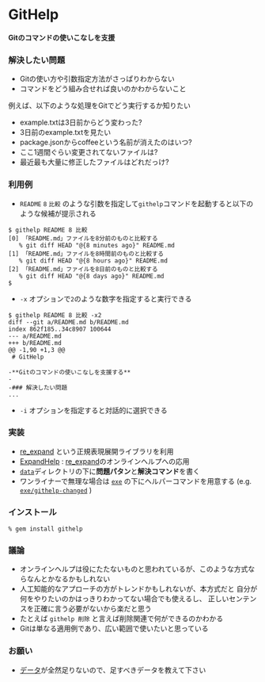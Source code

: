 # GitHelp

**Gitのコマンドの使いこなしを支援**

### 解決したい問題

* Gitの使い方や引数指定方法がさっぱりわからない
* コマンドをどう組み合せれば良いのかわからないこと

例えば、以下のような処理をGitでどう実行するか知りたい

* example.txtは3日前からどう変わった?
* 3日前のexample.txtを見たい
* package.jsonからcoffeeという名前が消えたのはいつ?
* ここ1週間ぐらい変更されてないファイルは?
* 最近最も大量に修正したファイルはどれだっけ?

### 利用例

* ```README``` ```8``` ```比較``` のような引数を指定して```githelp```コマンドを起動すると以下のような候補が提示される

```
$ githelp README 8 比較
[0] 「README.md」ファイルを8分前のものと比較する
   % git diff HEAD "@{8 minutes ago}" README.md
[1] 「README.md」ファイルを8時間前のものと比較する
   % git diff HEAD "@{8 hours ago}" README.md
[2] 「README.md」ファイルを8日前のものと比較する
   % git diff HEAD "@{8 days ago}" README.md
$
```

* ```-x``` オプションで```2```のような数字を指定すると実行できる


```
$ githelp README 8 比較 -x2
diff --git a/README.md b/README.md
index 862f185..34c8907 100644
--- a/README.md
+++ b/README.md
@@ -1,90 +1,3 @@
 # GitHelp
 
-**Gitのコマンドの使いこなしを支援する**
-
-### 解決したい問題
...
```

* ```-i``` オプションを指定すると対話的に選択できる

### 実装

* [re_expand](https://github.com/masui/expand_ruby)
という正規表現展開ライブラリを利用
* [ExpandHelp](http://www.interaction-ipsj.org/archives/paper2012/data/Interaction2012/oral/data/pdf/12INT012.pdf) : [re_expand](https://github.com/masui/expand_ruby)のオンラインヘルプへの応用
* [```data```](https://github.com/masui/GitHelp/tree/master/data)ディレクトリの下に**問題パタン**と**解決コマンド**を書く
* ワンライナーで無理な場合は [```exe```](https://github.com/masui/GitHelp/tree/master/exe) の下にヘルパーコマンドを用意する (e.g. [```exe/githelp-changed```](https://github.com/masui/GitHelp/tree/master/exe/githelp-changed) )

### インストール

```
% gem install githelp
```

### 議論

* オンラインヘルプは役にたたないものと思われているが、このような方式ならなんとかなるかもしれない
* 人工知能的なアプローチの方がトレンドかもしれないが、本方式だと
自分が何をやりたいのかはっきりわかってない場合でも使えるし、
正しいセンテンスを正確に言う必要がないから楽だと思う
* たとえば ```githelp 削除``` と言えば削除関連で何ができるのかわかる
* Gitは単なる適用例であり、広い範囲で使いたいと思っている

### お願い

* [データ](https://github.com/masui/GitHelp/tree/master/data)が全然足りないので、足すべきデータを教えて下さい

